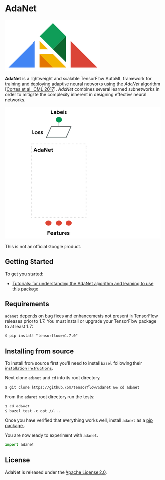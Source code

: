 # AdaNet

![adanet logo](./images/adanet_tangram_logo.png)

**AdaNet** is a lightweight and scalable TensorFlow AutoML framework for training and deploying adaptive neural networks using the *AdaNet* algorithm [[Cortes et al. ICML 2017](https://arxiv.org/abs/1607.01097)]. *AdaNet* combines several learned subnetworks in order to mitigate the complexity inherent in designing effective neural networks.

![adanet animated_gif](./images/adanet_animation.gif)

This is not an official Google product.

## Getting Started

To get you started:

- [Tutorials: for understanding the AdaNet algorithm and learning to use this package](./adanet/examples/tutorials)

## Requirements

`adanet` depends on bug fixes and enhancements not present in TensorFlow releases prior to 1.7. You must install or upgrade your TensorFlow package to at least 1.7:

```shell
$ pip install "tensorflow>=1.7.0"
```

## Installing from source

To install from source first you'll need to install `bazel` following their [installation instructions](https://docs.bazel.build/versions/master/install.html).

Next clone `adanet` and `cd` into its root directory:

```shell
$ git clone https://github.com/tensorflow/adanet && cd adanet
```

From the `adanet` root directory run the tests:

```shell
$ cd adanet
$ bazel test -c opt //...
```

Once you have verified that everything works well, install `adanet` as a [ pip package ](./adanet/pip_package/PIP.md).

You are now ready to experiment with `adanet`.

```python
import adanet
```

## License

AdaNet is released under the [Apache License 2.0](LICENSE).
